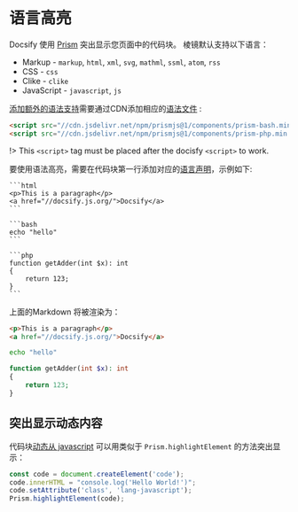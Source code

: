 # 语言高亮

Docsify 使用 [Prism](https://prismjs.com) 突出显示您页面中的代码块。 棱镜默认支持以下语言：

- Markup - `markup`, `html`, `xml`, `svg`, `mathml`, `ssml`, `atom`, `rss`
- CSS - `css`
- Clike - `clike`
- JavaScript - `javascript`, `js`

[添加额外的语法支持](https://prismjs.com/#supported-languages)需要通过CDN添加相应的[语法文件](https://cdn.jsdelivr.net/npm/prismjs@1/components/) :

```html
<script src="//cdn.jsdelivr.net/npm/prismjs@1/components/prism-bash.min.js"></script>
<script src="//cdn.jsdelivr.net/npm/prismjs@1/components/prism-php.min.js"></script>
```

!> This `<script>` tag must be placed after the docisfy `<script>` to work.

要使用语法高亮，需要在代码块第一行添加对应的[语言声明](https://prismjs.com/#supported-languages)，示例如下:

````
```html
<p>This is a paragraph</p>
<a href="//docsify.js.org/">Docsify</a>
```

```bash
echo "hello"
```

```php
function getAdder(int $x): int
{
    return 123;
}
```
````

上面的Markdown 将被渲染为：

```html
<p>This is a paragraph</p>
<a href="//docsify.js.org/">Docsify</a>
```

```bash
echo "hello"
```

```php
function getAdder(int $x): int
{
    return 123;
}
```

## 突出显示动态内容

代码块[动态从 javascript](https://docsify.js.org/#/configuration?id=executescript) 可以用类似于 `Prism.highlightElement` 的方法突出显示：

```javascript
const code = document.createElement('code');
code.innerHTML = "console.log('Hello World!')";
code.setAttribute('class', 'lang-javascript');
Prism.highlightElement(code);
```
